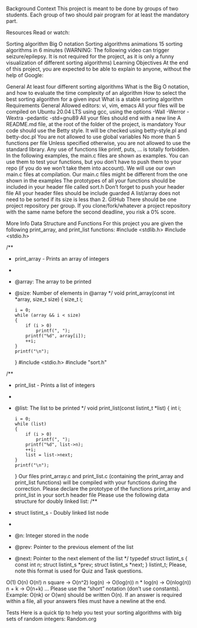Background Context
This project is meant to be done by groups of two students. Each group of two should pair program for at least the mandatory part.

Resources
Read or watch:

Sorting algorithm
Big O notation
Sorting algorithms animations
15 sorting algorithms in 6 minutes (WARNING: The following video can trigger seizure/epilepsy. It is not required for the project, as it is only a funny visualization of different sorting algorithms)
Learning Objectives
At the end of this project, you are expected to be able to explain to anyone, without the help of Google:

General
At least four different sorting algorithms
What is the Big O notation, and how to evaluate the time complexity of an algorithm
How to select the best sorting algorithm for a given input
What is a stable sorting algorithm
Requirements
General
Allowed editors: vi, vim, emacs
All your files will be compiled on Ubuntu 20.04 LTS using gcc, using the options -Wall -Werror -Wextra -pedantic -std=gnu89
All your files should end with a new line
A README.md file, at the root of the folder of the project, is mandatory
Your code should use the Betty style. It will be checked using betty-style.pl and betty-doc.pl
You are not allowed to use global variables
No more than 5 functions per file
Unless specified otherwise, you are not allowed to use the standard library. Any use of functions like printf, puts, … is totally forbidden.
In the following examples, the main.c files are shown as examples. You can use them to test your functions, but you don’t have to push them to your repo (if you do we won’t take them into account). We will use our own main.c files at compilation. Our main.c files might be different from the one shown in the examples
The prototypes of all your functions should be included in your header file called sort.h
Don’t forget to push your header file
All your header files should be include guarded
A list/array does not need to be sorted if its size is less than 2.
GitHub
There should be one project repository per group. If you clone/fork/whatever a project repository with the same name before the second deadline, you risk a 0% score.

More Info
Data Structure and Functions
For this project you are given the following print_array, and print_list functions:
#include <stdlib.h>
#include <stdio.h>

/\*\*

- print_array - Prints an array of integers
-
- @array: The array to be printed
- @size: Number of elements in @array
  */
  void print_array(const int *array, size_t size)
  {
  size_t i;

      i = 0;
      while (array && i < size)
      {
          if (i > 0)
              printf(", ");
          printf("%d", array[i]);
          ++i;
      }
      printf("\n");

  }
  #include <stdio.h>
  #include "sort.h"

/\*\*

- print_list - Prints a list of integers
-
- @list: The list to be printed
  */
  void print_list(const listint_t *list)
  {
  int i;

      i = 0;
      while (list)
      {
          if (i > 0)
              printf(", ");
          printf("%d", list->n);
          ++i;
          list = list->next;
      }
      printf("\n");

  }
  Our files print_array.c and print_list.c (containing the print_array and print_list functions) will be compiled with your functions during the correction.
  Please declare the prototype of the functions print_array and print_list in your sort.h header file
  Please use the following data structure for doubly linked list:
  /\*\*

- struct listint_s - Doubly linked list node
-
- @n: Integer stored in the node
- @prev: Pointer to the previous element of the list
- @next: Pointer to the next element of the list
  */
  typedef struct listint_s
  {
  const int n;
  struct listint_s *prev;
  struct listint_s \*next;
  } listint_t;
  Please, note this format is used for Quiz and Task questions.

O(1)
O(n)
O(n!)
n square -> O(n^2)
log(n) -> O(log(n))
n \* log(n) -> O(nlog(n))
n + k -> O(n+k)
…
Please use the “short” notation (don’t use constants). Example: O(nk) or O(wn) should be written O(n). If an answer is required within a file, all your answers files must have a newline at the end.

Tests
Here is a quick tip to help you test your sorting algorithms with big sets of random integers: Random.org
